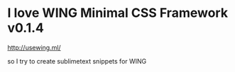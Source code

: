 # I love WING Minimal CSS Framework v0.1.4
<http://usewing.ml/>

so  I try to create 
sublimetext snippets for WING
